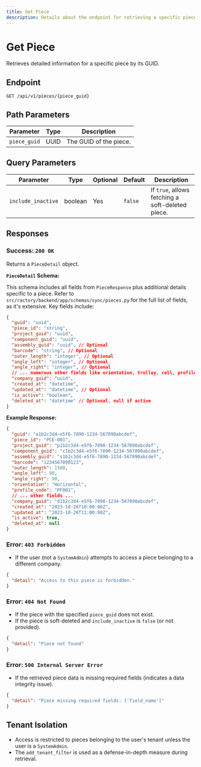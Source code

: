```yaml
---
title: Get Piece
description: Details about the endpoint for retrieving a specific piece.
---
```


# Get Piece

Retrieves detailed information for a specific piece by its GUID.

## Endpoint

`GET /api/v1/pieces/{piece_guid}`

## Path Parameters

| Parameter    | Type | Description                |
|--------------|------|----------------------------|
| `piece_guid` | UUID | The GUID of the piece.     |

## Query Parameters

| Parameter        | Type    | Optional | Default | Description                                          |
|------------------|---------|----------|---------|------------------------------------------------------|
| `include_inactive`| boolean | Yes      | `false` | If `true`, allows fetching a soft-deleted piece.   |

## Responses

### Success: `200 OK`

Returns a `PieceDetail` object.

**`PieceDetail` Schema:**

This schema includes all fields from `PieceResponse` plus additional details specific to a piece. Refer to `src/ractory/backend/app/schemas/sync/pieces.py` for the full list of fields, as it's extensive. Key fields include:

```json
{
  "guid": "uuid",
  "piece_id": "string",
  "project_guid": "uuid",
  "component_guid": "uuid",
  "assembly_guid": "uuid", // Optional
  "barcode": "string", // Optional
  "outer_length": "integer", // Optional
  "angle_left": "integer", // Optional
  "angle_right": "integer", // Optional
  // ... numerous other fields like orientation, trolley, cell, profile_code etc. ...
  "company_guid": "uuid",
  "created_at": "datetime",
  "updated_at": "datetime", // Optional
  "is_active": "boolean",
  "deleted_at": "datetime" // Optional, null if active
}
```

**Example Response:**

```json
{
  "guid": "a1b2c3d4-e5f6-7890-1234-567890abcdef",
  "piece_id": "PCE-001",
  "project_guid": "p1b2c3d4-e5f6-7890-1234-567890abcdef",
  "component_guid": "c1b2c3d4-e5f6-7890-1234-567890abcdef",
  "assembly_guid": "s1b2c3d4-e5f6-7890-1234-567890abcdef",
  "barcode": "1234567890123",
  "outer_length": 1500,
  "angle_left": 90,
  "angle_right": 90,
  "orientation": "Horizontal",
  "profile_code": "PF001",
  // ... other fields ...
  "company_guid": "d1b2c3d4-e5f6-7890-1234-567890abcdef",
  "created_at": "2023-10-26T10:00:00Z",
  "updated_at": "2023-10-26T11:00:00Z",
  "is_active": true,
  "deleted_at": null
}
```

### Error: `403 Forbidden`

- If the user (not a `SystemAdmin`) attempts to access a piece belonging to a different company.

```json
{
  "detail": "Access to this piece is forbidden."
}
```

### Error: `404 Not Found`

- If the piece with the specified `piece_guid` does not exist.
- If the piece is soft-deleted and `include_inactive` is `false` (or not provided).

```json
{
  "detail": "Piece not found"
}
```

### Error: `500 Internal Server Error`

- If the retrieved piece data is missing required fields (indicates a data integrity issue).

```json
{
  "detail": "Piece missing required fields: ['field_name']"
}
```

## Tenant Isolation

- Access is restricted to pieces belonging to the user's tenant unless the user is a `SystemAdmin`.
- The `add_tenant_filter` is used as a defense-in-depth measure during retrieval. 